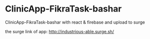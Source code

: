 # ClinicApp-FikraTask-bashar
ClinicApp-FikraTask-bashar with react &amp; firebase and upload to surge


the surge link of app: http://industrious-able.surge.sh/
